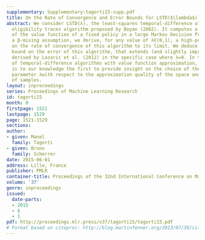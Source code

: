 ```yaml
---
supplementary: Supplementary:tagorti15-supp.pdf
title: On the Rate of Convergence and Error Bounds for LSTD($\lambda$)
abstract: We consider LSTD(λ), the least-squares temporal-difference algorithm with
  eligibility traces algorithm proposed by Boyan (2002). It computes a linear approximation
  of the value function of a fixed policy in a large Markov Decision Process. Under
  a β-mixing assumption, we derive, for any value of λ∈(0,1), a high-probability bound
  on the rate of convergence of this algorithm to its limit. We deduce a high-probability
  bound on the error of this algorithm, that extends (and slightly improves) that
  derived by Lazaric et al. (2012) in the specific case where λ=0. In the context
  of temporal-difference algorithms with value function approximation, this analysis
  is to our knowledge the first to provide insight on the choice of the eligibility-trace
  parameter λwith respect to the approximation quality of the space and the number
  of samples.
layout: inproceedings
series: Proceedings of Machine Learning Research
id: tagorti15
month: 0
firstpage: 1521
lastpage: 1529
page: 1521-1529
sections: 
author:
- given: Manel
  family: Tagorti
- given: Bruno
  family: Scherrer
date: 2015-06-01
address: Lille, France
publisher: PMLR
container-title: Proceedings of the 32nd International Conference on Machine Learning
volume: '37'
genre: inproceedings
issued:
  date-parts:
  - 2015
  - 6
  - 1
pdf: http://proceedings.mlr.press/v37/tagorti15/tagorti15.pdf
# Format based on citeproc: http://blog.martinfenner.org/2013/07/30/citeproc-yaml-for-bibliographies/
---
```


